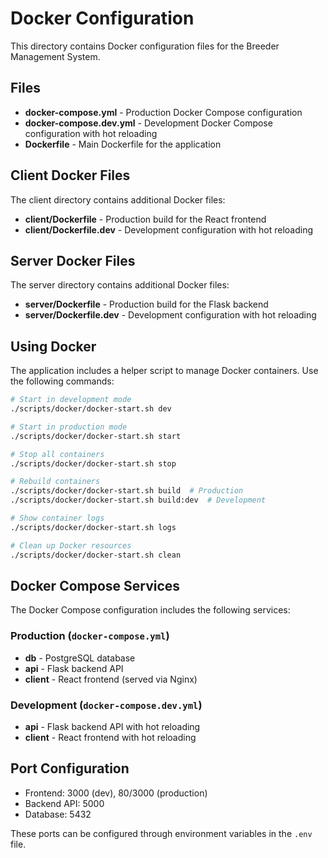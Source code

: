 # Docker Configuration

This directory contains Docker configuration files for the Breeder Management System.

## Files

- **docker-compose.yml** - Production Docker Compose configuration
- **docker-compose.dev.yml** - Development Docker Compose configuration with hot reloading
- **Dockerfile** - Main Dockerfile for the application

## Client Docker Files

The client directory contains additional Docker files:
- **client/Dockerfile** - Production build for the React frontend
- **client/Dockerfile.dev** - Development configuration with hot reloading

## Server Docker Files

The server directory contains additional Docker files:
- **server/Dockerfile** - Production build for the Flask backend
- **server/Dockerfile.dev** - Development configuration with hot reloading

## Using Docker

The application includes a helper script to manage Docker containers. Use the following commands:

```bash
# Start in development mode
./scripts/docker/docker-start.sh dev

# Start in production mode
./scripts/docker/docker-start.sh start

# Stop all containers
./scripts/docker/docker-start.sh stop

# Rebuild containers
./scripts/docker/docker-start.sh build  # Production
./scripts/docker/docker-start.sh build:dev  # Development

# Show container logs
./scripts/docker/docker-start.sh logs

# Clean up Docker resources
./scripts/docker/docker-start.sh clean
```

## Docker Compose Services

The Docker Compose configuration includes the following services:

### Production (`docker-compose.yml`)

- **db** - PostgreSQL database
- **api** - Flask backend API
- **client** - React frontend (served via Nginx)

### Development (`docker-compose.dev.yml`)

- **api** - Flask backend API with hot reloading
- **client** - React frontend with hot reloading

## Port Configuration

- Frontend: 3000 (dev), 80/3000 (production)
- Backend API: 5000
- Database: 5432

These ports can be configured through environment variables in the `.env` file.
